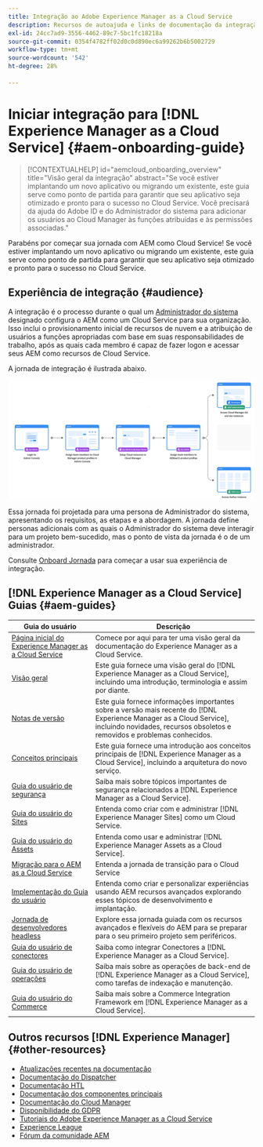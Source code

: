 ```yaml
---
title: Integração ao Adobe Experience Manager as a Cloud Service
description: Recursos de autoajuda e links de documentação da integração ao Adobe Experience Manager as a Cloud Service
exl-id: 24cc7ad9-3556-4462-89c7-5bc1fc18218a
source-git-commit: 0354f4782ff02d0c0d890ec6a99262b6b5002729
workflow-type: tm+mt
source-wordcount: '542'
ht-degree: 28%

---
```


# Iniciar integração para [!DNL Experience Manager as a Cloud Service] {#aem-onboarding-guide}

>[!CONTEXTUALHELP]
>id="aemcloud_onboarding_overview"
>title="Visão geral da integração"
>abstract="Se você estiver implantando um novo aplicativo ou migrando um existente, este guia serve como ponto de partida para garantir que seu aplicativo seja otimizado e pronto para o sucesso no Cloud Service. Você precisará da ajuda do Adobe ID e do Administrador do sistema para adicionar os usuários ao Cloud Manager às funções atribuídas e às permissões associadas."

Parabéns por começar sua jornada com AEM como Cloud Service! Se você estiver implantando um novo aplicativo ou migrando um existente, este guia serve como ponto de partida para garantir que seu aplicativo seja otimizado e pronto para o sucesso no Cloud Service.

## Experiência de integração {#audience}

A integração é o processo durante o qual um [Administrador do sistema](https://experienceleague.adobe.com/docs/experience-manager-cloud-service/onboarding/onboarding-concepts/system-administrator.html?lang=en) designado configura o AEM como um Cloud Service para sua organização. Isso inclui o provisionamento inicial de recursos de nuvem e a atribuição de usuários a funções apropriadas com base em suas responsabilidades de trabalho, após as quais cada membro é capaz de fazer logon e acessar seus AEM como recursos de Cloud Service.

A jornada de integração é ilustrada abaixo.

![](/help/journey-onboarding/assets/onboarding-journey.png)

Essa jornada foi projetada para uma persona de Administrador do sistema, apresentando os requisitos, as etapas e a abordagem. A jornada define personas adicionais com as quais o Administrador do sistema deve interagir para um projeto bem-sucedido, mas o ponto de vista da jornada é o de um administrador.

Consulte [Onboard Jornada](https://experienceleague.adobe.com/docs/experience-manager-cloud-service/journey-onboarding/home.html?lang=en) para começar a usar sua experiência de integração.

## [!DNL Experience Manager as a Cloud Service] Guias {#aem-guides}

| Guia do usuário | Descrição |
|---|---|
| [Página inicial do Experience Manager as a Cloud Service](/help/landing/home.md) | Comece por aqui para ter uma visão geral da documentação do Experience Manager as a Cloud Service. |
| [Visão geral](/help/overview/home.md) | Este guia fornece uma visão geral do [!DNL Experience Manager as a Cloud Service], incluindo uma introdução, terminologia e assim por diante. |
| [Notas de versão](/help/release-notes/home.md) | Este guia fornece informações importantes sobre a versão mais recente do [!DNL Experience Manager as a Cloud Service], incluindo novidades, recursos obsoletos e removidos e problemas conhecidos. |
| [Conceitos principais](/help/core-concepts/home.md) | Este guia fornece uma introdução aos conceitos principais de [!DNL Experience Manager as a Cloud Service], incluindo a arquitetura do novo serviço. |
| [Guia do usuário de segurança](/help/security/home.md) | Saiba mais sobre tópicos importantes de segurança relacionados a [!DNL Experience Manager as a Cloud Service]. |
| [Guia do usuário do Sites](/help/sites-cloud/home.md) | Entenda como criar com e administrar [!DNL Experience Manager Sites] como um Cloud Service. |
| [Guia do usuário do Assets](/help/assets/home.md) | Entenda como usar e administrar [!DNL Experience Manager Assets as a Cloud Service]. |
| [Migração para o AEM as a Cloud Service](/help/move-to-cloud-service/home.md) | Entenda a jornada de transição para o Cloud Service |
| [Implementação do Guia do usuário](/help/implementing/home.md) | Entenda como criar e personalizar experiências usando AEM recursos avançados explorando esses tópicos de desenvolvimento e implantação. |
| [Jornada de desenvolvedores headless](/help/journey-headless/developer/overview.md) | Explore essa jornada guiada com os recursos avançados e flexíveis do AEM para se preparar para o seu primeiro projeto sem periféricos. |
| [Guia do usuário de conectores](/help/connectors/home.md) | Saiba como integrar Conectores a [!DNL Experience Manager as a Cloud Service]. |
| [Guia do usuário de operações](/help/operations/home.md) | Saiba mais sobre as operações de back-end de [!DNL Experience Manager as a Cloud Service], como tarefas de indexação e manutenção. |
| [Guia do usuário do Commerce](/help/commerce-cloud/home.md) | Saiba mais sobre a Commerce Integration Framework em [!DNL Experience Manager as a Cloud Service]. |

## Outros recursos [!DNL Experience Manager] {#other-resources}

* [Atualizações recentes na documentação](https://helpx.adobe.com/br/experience-manager/documentation-updates.html#AEMasaCloudService)
* [Documentação do Dispatcher](/help/implementing/dispatcher/overview.md)
* [Documentação HTL](https://experienceleague.adobe.com/docs/experience-manager-htl/using/overview.html?lang=pt-BR)
* [Documentação dos componentes principais](https://experienceleague.adobe.com/docs/experience-manager-core-components/using/introduction.html?lang=pt-BR)
* [Documentação do Cloud Manager](https://experienceleague.adobe.com/docs/experience-manager-cloud-service/onboarding/getting-access/cloud-service-programs/first-time-login.html)
* [Disponibilidade do GDPR](/help/compliance/data-privacy-and-protection-readiness/aem-readiness.md)
* [Tutoriais do Adobe Experience Manager as a Cloud Service](https://experienceleague.adobe.com/docs/experience-manager-learn/cloud-service/overview.html?lang=pt-BR)
* [Experience League](https://guided.adobe.com/?promoid=K42KVXHD&amp;mv=other#solutions/experience-manager)
* [Fórum da comunidade AEM](https://forums.adobe.com/community/experience-cloud/marketing-cloud/experience-manager)

